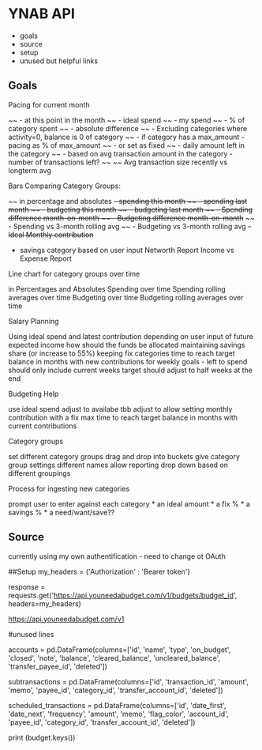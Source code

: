 # YNAB API 

* goals
* source
* setup
* unused but helpful links


## Goals
Pacing for current month

~~ - at this point in the month
~~ - ideal spend
~~ - my spend
~~ - % of category spent
~~ - absolute difference
~~ - Excluding categories where activity=0, balance is 0 of category
~~ - if category has a max_amount - pacing as % of max_amount
~~ -   or set as fixed
~~ - daily amount left in the category
~~ - based on avg transaction amount in the category - number of transactions left? ~~
~~ Avg transaction size recently vs longterm avg

Bars Comparing Category Groups: 

~~ in percentage and absolutes
~~- spending this month
~~ - spending last month
~~ - budgeting this month
~~ - budgeting last month
~~ - Spending difference month-on-month
~~ - Budgeting difference month-on-month~~
~~ - Spending vs 3-month rolling avg
~~ - Budgeting vs 3-month rolling avg
~~- Ideal Monthly contribution~~
- savings category based on user input
Networth Report
Income vs Expense Report


Line chart for category groups over time

in Percentages and Absolutes
Spending over time
Spending rolling averages over time
Budgeting over time
Budgeting rolling averages over time
    
Salary Planning

Using ideal spend and latest contribution
depending on user input of future expected income
how should the funds be allocated
    maintaining savings share (or increase to 55%)
    keeping fix categories
time to reach target balance in months with new contributions
for weekly goals - left to spend should only include current weeks
target should adjust to half weeks at the end
        
Budgeting Help

use ideal spend
adjust to availabe tbb
adjust to allow setting monthly contribution with a fix max
time to reach target balance in months with current contributions

Category groups

set different category groups
drag and drop into buckets
give category group settings different names
allow reporting drop down based on different groupings

Process for ingesting new categories

prompt user to enter against each category
    * an ideal amount
    * a fix %
    * a savings %
    * a need/want/save??
    

## Source
currently using my own authentification - need to change ot OAuth

##Setup
my_headers = {'Authorization' : 'Bearer token'}

response = requests.get('https://api.youneedabudget.com/v1/budgets/budget_id', headers=my_headers)

https://api.youneedabudget.com/v1

#unused lines

accounts = pd.DataFrame(columns=['id', 'name', 'type', 'on_budget', 'closed', 'note', 'balance', 'cleared_balance', 'uncleared_balance', 'transfer_payee_id', 'deleted'])

subtransactions = pd.DataFrame(columns=['id', 'transaction_id', 'amount', 'memo', 'payee_id', 'category_id', 'transfer_account_id', 'deleted'])

scheduled_transactions = pd.DataFrame(columns=['id', 'date_first', 'date_next', 'frequency', 'amount', 'memo', 'flag_color', 'account_id', 'payee_id', 'category_id', 'transfer_account_id', 'deleted'])

print (budget.keys())
